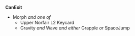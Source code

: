 ﻿**CanExit**

- Morph *and one of*
  - Upper Norfair L2 Keycard
  - Gravity *and* Wave *and either* Grapple *or* SpaceJump
